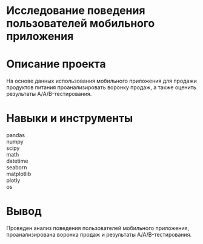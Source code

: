 # Исследование поведения пользователей мобильного приложения

# Описание проекта
На основе данных использования мобильного приложения для продажи продуктов питания проанализировать воронку продаж, а также оценить результаты A/A/B-тестирования.

# Навыки и инструменты
pandas <br>
numpy <br>
scipy <br>
math <br>
datetime <br>
seaborn <br>
matplotlib <br>
plotly <br>
os <br>

# Вывод
Проведен анализ поведения пользователей мобильного приложения, проанализирована воронка продаж и результаты A/A/B-тестирования.
